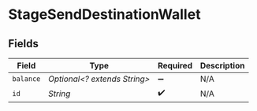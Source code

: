 # StageSendDestinationWallet


## Fields

| Field                        | Type                         | Required                     | Description                  |
| ---------------------------- | ---------------------------- | ---------------------------- | ---------------------------- |
| `balance`                    | *Optional<? extends String>* | :heavy_minus_sign:           | N/A                          |
| `id`                         | *String*                     | :heavy_check_mark:           | N/A                          |